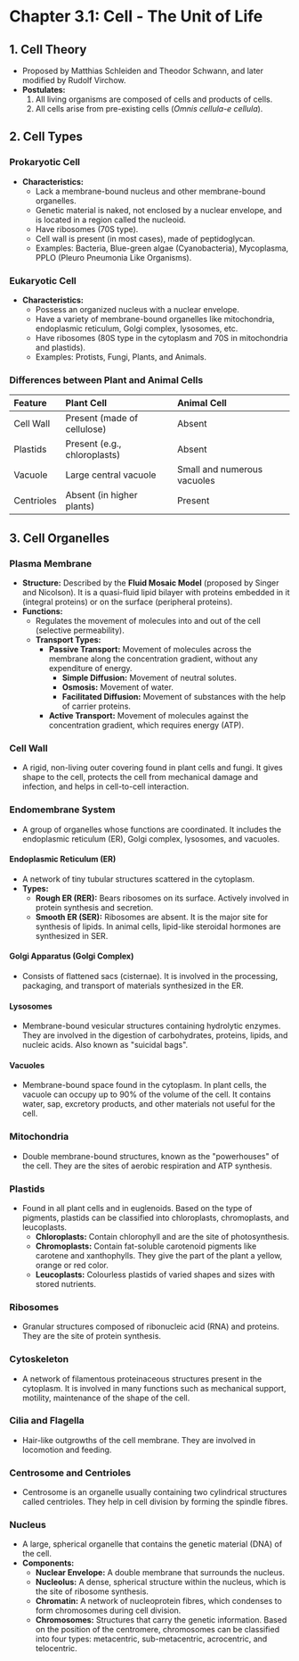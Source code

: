 # Chapter 3.1: Cell - The Unit of Life

## 1. Cell Theory
- Proposed by Matthias Schleiden and Theodor Schwann, and later modified by Rudolf Virchow.
- **Postulates:**
    1. All living organisms are composed of cells and products of cells.
    2. All cells arise from pre-existing cells (*Omnis cellula-e cellula*).

## 2. Cell Types

### Prokaryotic Cell
- **Characteristics:**
    - Lack a membrane-bound nucleus and other membrane-bound organelles.
    - Genetic material is naked, not enclosed by a nuclear envelope, and is located in a region called the nucleoid.
    - Have ribosomes (70S type).
    - Cell wall is present (in most cases), made of peptidoglycan.
    - Examples: Bacteria, Blue-green algae (Cyanobacteria), Mycoplasma, PPLO (Pleuro Pneumonia Like Organisms).

### Eukaryotic Cell
- **Characteristics:**
    - Possess an organized nucleus with a nuclear envelope.
    - Have a variety of membrane-bound organelles like mitochondria, endoplasmic reticulum, Golgi complex, lysosomes, etc.
    - Have ribosomes (80S type in the cytoplasm and 70S in mitochondria and plastids).
    - Examples: Protists, Fungi, Plants, and Animals.

### Differences between Plant and Animal Cells
| Feature | Plant Cell | Animal Cell |
| :--- | :--- | :--- |
| Cell Wall | Present (made of cellulose) | Absent |
| Plastids | Present (e.g., chloroplasts) | Absent |
| Vacuole | Large central vacuole | Small and numerous vacuoles |
| Centrioles | Absent (in higher plants) | Present |

## 3. Cell Organelles

### Plasma Membrane
- **Structure:** Described by the **Fluid Mosaic Model** (proposed by Singer and Nicolson). It is a quasi-fluid lipid bilayer with proteins embedded in it (integral proteins) or on the surface (peripheral proteins).
- **Functions:**
    - Regulates the movement of molecules into and out of the cell (selective permeability).
    - **Transport Types:**
        - **Passive Transport:** Movement of molecules across the membrane along the concentration gradient, without any expenditure of energy.
            - **Simple Diffusion:** Movement of neutral solutes.
            - **Osmosis:** Movement of water.
            - **Facilitated Diffusion:** Movement of substances with the help of carrier proteins.
        - **Active Transport:** Movement of molecules against the concentration gradient, which requires energy (ATP).

### Cell Wall
- A rigid, non-living outer covering found in plant cells and fungi. It gives shape to the cell, protects the cell from mechanical damage and infection, and helps in cell-to-cell interaction.

### Endomembrane System
- A group of organelles whose functions are coordinated. It includes the endoplasmic reticulum (ER), Golgi complex, lysosomes, and vacuoles.

#### Endoplasmic Reticulum (ER)
- A network of tiny tubular structures scattered in the cytoplasm.
- **Types:**
    - **Rough ER (RER):** Bears ribosomes on its surface. Actively involved in protein synthesis and secretion.
    - **Smooth ER (SER):** Ribosomes are absent. It is the major site for synthesis of lipids. In animal cells, lipid-like steroidal hormones are synthesized in SER.

#### Golgi Apparatus (Golgi Complex)
- Consists of flattened sacs (cisternae). It is involved in the processing, packaging, and transport of materials synthesized in the ER.

#### Lysosomes
- Membrane-bound vesicular structures containing hydrolytic enzymes. They are involved in the digestion of carbohydrates, proteins, lipids, and nucleic acids. Also known as "suicidal bags".

#### Vacuoles
- Membrane-bound space found in the cytoplasm. In plant cells, the vacuole can occupy up to 90% of the volume of the cell. It contains water, sap, excretory products, and other materials not useful for the cell.

### Mitochondria
- Double membrane-bound structures, known as the "powerhouses" of the cell. They are the sites of aerobic respiration and ATP synthesis.

### Plastids
- Found in all plant cells and in euglenoids. Based on the type of pigments, plastids can be classified into chloroplasts, chromoplasts, and leucoplasts.
    - **Chloroplasts:** Contain chlorophyll and are the site of photosynthesis.
    - **Chromoplasts:** Contain fat-soluble carotenoid pigments like carotene and xanthophylls. They give the part of the plant a yellow, orange or red color.
    - **Leucoplasts:** Colourless plastids of varied shapes and sizes with stored nutrients.

### Ribosomes
- Granular structures composed of ribonucleic acid (RNA) and proteins. They are the site of protein synthesis.

### Cytoskeleton
- A network of filamentous proteinaceous structures present in the cytoplasm. It is involved in many functions such as mechanical support, motility, maintenance of the shape of the cell.

### Cilia and Flagella
- Hair-like outgrowths of the cell membrane. They are involved in locomotion and feeding.

### Centrosome and Centrioles
- Centrosome is an organelle usually containing two cylindrical structures called centrioles. They help in cell division by forming the spindle fibres.

### Nucleus
- A large, spherical organelle that contains the genetic material (DNA) of the cell.
- **Components:**
    - **Nuclear Envelope:** A double membrane that surrounds the nucleus.
    - **Nucleolus:** A dense, spherical structure within the nucleus, which is the site of ribosome synthesis.
    - **Chromatin:** A network of nucleoprotein fibres, which condenses to form chromosomes during cell division.
    - **Chromosomes:** Structures that carry the genetic information. Based on the position of the centromere, chromosomes can be classified into four types: metacentric, sub-metacentric, acrocentric, and telocentric.
